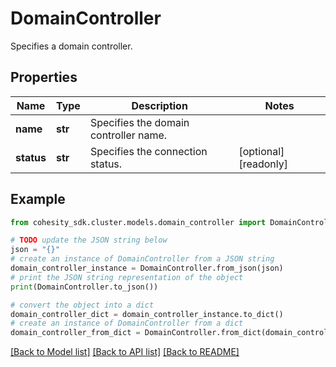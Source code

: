 # DomainController

Specifies a domain controller.

## Properties

Name | Type | Description | Notes
------------ | ------------- | ------------- | -------------
**name** | **str** | Specifies the domain controller name. | 
**status** | **str** | Specifies the connection status. | [optional] [readonly] 

## Example

```python
from cohesity_sdk.cluster.models.domain_controller import DomainController

# TODO update the JSON string below
json = "{}"
# create an instance of DomainController from a JSON string
domain_controller_instance = DomainController.from_json(json)
# print the JSON string representation of the object
print(DomainController.to_json())

# convert the object into a dict
domain_controller_dict = domain_controller_instance.to_dict()
# create an instance of DomainController from a dict
domain_controller_from_dict = DomainController.from_dict(domain_controller_dict)
```
[[Back to Model list]](../README.md#documentation-for-models) [[Back to API list]](../README.md#documentation-for-api-endpoints) [[Back to README]](../README.md)


